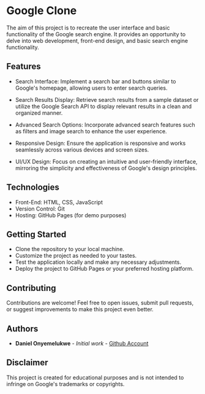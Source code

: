 # Google Clone

The aim of this project is to recreate the user interface and basic functionality of the Google search engine. It provides an opportunity to delve into web development, front-end design, and basic search engine functionality.

## Features

* Search Interface: Implement a search bar and buttons similar to Google's homepage, allowing users to enter search queries.

* Search Results Display: Retrieve search results from a sample dataset or utilize the Google Search API to display relevant results in a clean and organized manner.

* Advanced Search Options: Incorporate advanced search features such as filters and image search to enhance the user experience.

* Responsive Design: Ensure the application is responsive and works seamlessly across various devices and screen sizes.

* UI/UX Design: Focus on creating an intuitive and user-friendly interface, mirroring the simplicity and effectiveness of Google's design principles.

## Technologies

* Front-End: HTML, CSS, JavaScript
* Version Control: Git
* Hosting: GitHub Pages (for demo purposes)


## Getting Started
* Clone the repository to your local machine.
* Customize the project as needed to your tastes.
* Test the application locally and make any necessary adjustments.
* Deploy the project to GitHub Pages or your preferred hosting platform.



## Contributing

Contributions are welcome! Feel free to open issues, submit pull requests, or suggest improvements to make this project even better.


## Authors

* **Daniel Onyemelukwe** - *Initial work* - [Github Account](https://github.com/danielonyeedu)

## Disclaimer

This project is created for educational purposes and is not intended to infringe on Google's trademarks or copyrights.

